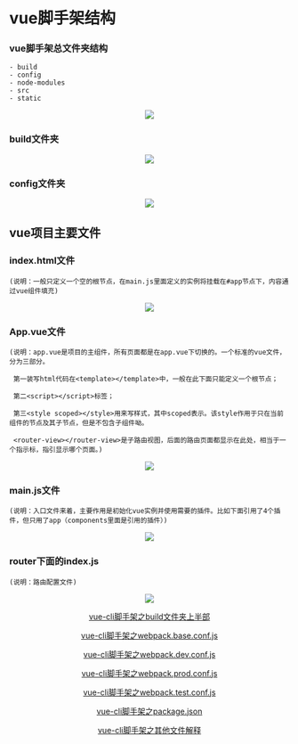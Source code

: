 # vue脚手架结构

 ### vue脚手架总文件夹结构
    - build
    - config
    - node-modules
    - src
    - static
<div align=center><img src="https://images2017.cnblogs.com/blog/916533/201801/916533-20180118181001443-1283702699.png"/></div>



### build文件夹
<div align=center><img src="https://images2017.cnblogs.com/blog/916533/201801/916533-20180118181038803-812248862.png"/></div>



### config文件夹
<div align=center><img src="https://images2017.cnblogs.com/blog/916533/201801/916533-20180118181124068-169648827.png"/></div>



## vue项目主要文件

  ### index.html文件
    (说明：一般只定义一个空的根节点，在main.js里面定义的实例将挂载在#app节点下，内容通过vue组件填充)
  <div align=center><img src="https://images2017.cnblogs.com/blog/916533/201801/916533-20180119092842974-1602031929.png"/></div>
  
  
   ### App.vue文件
    (说明：app.vue是项目的主组件，所有页面都是在app.vue下切换的。一个标准的vue文件，分为三部分。

     第一装写html代码在<template></template>中，一般在此下面只能定义一个根节点；

     第二<script></script>标签；

     第三<style scoped></style>用来写样式，其中scoped表示。该style作用于只在当前组件的节点及其子节点，但是不包含子组件呦。

     <router-view></router-view>是子路由视图，后面的路由页面都显示在此处，相当于一个指示标，指引显示哪个页面。)
  <div align=center><img src="https://images2017.cnblogs.com/blog/916533/201801/916533-20180119093833459-1224596892.png"/></div>


  ### main.js文件
    (说明：入口文件来着，主要作用是初始化vue实例并使用需要的插件。比如下面引用了4个插件，但只用了app（components里面是引用的插件）)
  <div align=center><img src="https://images2017.cnblogs.com/blog/916533/201801/916533-20180119100134474-1003780139.png"/></div>


  ### router下面的index.js
    (说明：路由配置文件)
  <div align=center><img src="https://images2017.cnblogs.com/blog/916533/201801/916533-20180119101556334-1868956418.png"/></div>













<div align=center>

   <a href='https://www.cnblogs.com/hongdiandian/p/8317989.html'>vue-cli脚手架之build文件夹上半部</a>

   <a href='https://www.cnblogs.com/hongdiandian/p/8318552.html'>vue-cli脚手架之webpack.base.conf.js</a>

   <a href='https://www.cnblogs.com/hongdiandian/p/8319506.html'>vue-cli脚手架之webpack.dev.conf.js</a>

   <a href='https://www.cnblogs.com/hongdiandian/p/8319514.html'>vue-cli脚手架之webpack.prod.conf.js</a>

   <a href='https://www.cnblogs.com/hongdiandian/p/8319516.html'>vue-cli脚手架之webpack.test.conf.js</a>

   <a href='https://www.cnblogs.com/hongdiandian/p/8321039.html'>vue-cli脚手架之package.json</a>

   <a href='https://www.cnblogs.com/hongdiandian/p/8321741.html'>vue-cli脚手架之其他文件解释</a>
</div>
